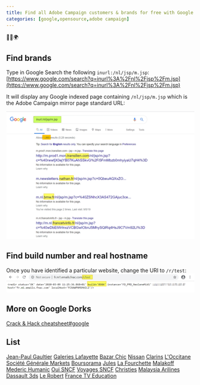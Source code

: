 ```yaml
---
title: Find all Adobe Campaign customers & brands for free with Google
categories: [google,opensource,adobe campaign]
---
```


<p class="text-center">🐍👑🌍</p>
<!--more-->

## Find brands
Type in Google Search the following `inurl:/nl/jsp/m.jsp`:
[https://www.google.com/search?q=inurl%3A%2Fnl%2Fjsp%2Fm.jsp](https://www.google.com/search?q=inurl%3A%2Fnl%2Fjsp%2Fm.jsp)

It will display any Google indexed page containing `/nl/jsp/m.jsp` which is the Adobe Campaign mirror page standard URL:

![todo](/assets/images/2020/adobe-campaign-google-dorks-search.jpg)

## Find build number and real hostname
Once you have identified a particular website, change the URI to `/r/test`:
![todo](/assets/images/2020/adobe-campaign-google-dorks-r-test-build-number.jpg)

## More on Google Dorks
[Crack & Hack cheatsheet#google](https://blog.floriancourgey.com/2018/12/crack-and-hack-cheatsheet#google)

## List
[Jean-Paul Gaultier](http://t.crm.jeanpaulgaultier.com/r/test)
[Galeries Lafayette](http://m.news.galerieslafayette.com/r/test)
[Bazar Chic](http://m.communication.bazarchic.com/r/test)
[Nissan](http://m.cj.nissan.co.jp/r/test)
[Clarins](http://m.enews.clarins.com/r/test)
[L'Occitane](http://mid-m.contact.loccitane.com/r/test)
[Société Générale Markets](http://www.sgmarkets.com/r/test)
[Boursorama](http://neomc-m5.boursorama.com/r/test)
[Jules](http://m.emailing.jules.com/r/test)
[La Fourchette](http://m.email.lafourchette.com/r/test)
[Malakoff Mederic Humanic](http://m.communication.malakoffmederic-humanis.com/r/test)
[Oui SNCF](https://m.newsletter.oui.sncf/r/test)
[Voyages SNCF](http://m.newsletter.voyages-sncf.com/r/test)
[Christies](http://m.emails.christies.com/r/test)
[Malaysia Arilines](http://t.email.malaysiaairlines.com/r/test)
[Dassault 3ds](http://emailing.3ds.com/r/test)
[Le Robert](http://m6.newsletters.lerobert.com/r/test)
[France TV Education](http://m.nl.francetveducation.fr/r/test)
